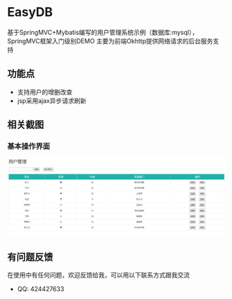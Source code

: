 # EasyDB
基于SpringMVC+Mybatis编写的用户管理系统示例（数据库:mysql），SpringMVC框架入门级别DEMO
主要为前端Okhttp提供网络请求的后台服务支持  
## 功能点
* 支持用户的增删改查
* jsp采用ajax异步请求刷新

## 相关截图
### 基本操作界面
![](https://github.com/MrZhousf/SpringMVC/blob/master/pic/1.jpg?raw=true)

## 有问题反馈
在使用中有任何问题，欢迎反馈给我，可以用以下联系方式跟我交流

* QQ: 424427633

